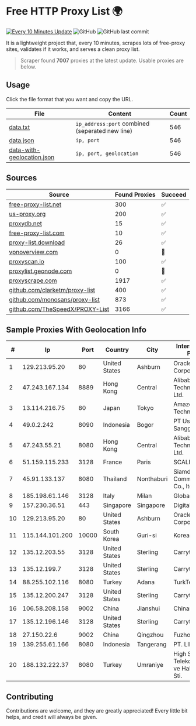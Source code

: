 
# Free HTTP Proxy List 🌍

[![Every 10 Minutes Update](https://github.com/mertguvencli/http-proxy-list/actions/workflows/main.yml/badge.svg?branch=main)](https://github.com/mertguvencli/http-proxy-list/actions/workflows/main.yml)
![GitHub](https://img.shields.io/github/license/mertguvencli/http-proxy-list)
![GitHub last commit](https://img.shields.io/github/last-commit/mertguvencli/http-proxy-list)

It is a lightweight project that, every 10 minutes, scrapes lots of free-proxy sites, validates if it works, and serves a clean proxy list.


> Scraper found **7007** proxies at the latest update. Usable proxies are below.

## Usage

Click the file format that you want and copy the URL.


|File|Content|Count|
|----|-------|-----|
|[data.txt](https://raw.githubusercontent.com/mertguvencli/http-proxy-list/main/proxy-list/data.txt)|`ip_address:port` combined (seperated new line)|546|
|[data.json](https://raw.githubusercontent.com/mertguvencli/http-proxy-list/main/proxy-list/data.json)|`ip, port`|546|
|[data-with-geolocation.json](https://raw.githubusercontent.com/mertguvencli/http-proxy-list/main/proxy-list/data-with-geolocation.json)|`ip, port, geolocation`|546|

## Sources

|Source|Found Proxies|Succeed|
|------|-------------|-------|
|[free-proxy-list.net](https://free-proxy-list.net)|300|✅|
|[us-proxy.org](https://www.us-proxy.org)|200|✅|
|[proxydb.net](http://proxydb.net)|15|✅|
|[free-proxy-list.com](https://free-proxy-list.com/?page=&port=&type%5B%5D=http&type%5B%5D=https&up_time=0&search=Search)|10|✅|
|[proxy-list.download](https://www.proxy-list.download/HTTP)|26|✅|
|[vpnoverview.com](https://vpnoverview.com/privacy/anonymous-browsing/free-proxy-servers)|0|🚫|
|[proxyscan.io](https://www.proxyscan.io)|100|✅|
|[proxylist.geonode.com](https://proxylist.geonode.com/api/proxy-list?limit=300&page=1&sort_by=lastChecked&sort_type=desc&protocols=http,https)|0|🚫|
|[proxyscrape.com](https://api.proxyscrape.com/v2/?request=displayproxies&protocol=http&timeout=10000&country=all&ssl=all&anonymity=all)|1917|✅|
|[github.com/clarketm/proxy-list](https://raw.githubusercontent.com/clarketm/proxy-list/master/proxy-list-raw.txt)|400|✅|
|[github.com/monosans/proxy-list](https://raw.githubusercontent.com/monosans/proxy-list/main/proxies/http.txt)|873|✅|
|[github.com/TheSpeedX/PROXY-List](https://raw.githubusercontent.com/TheSpeedX/PROXY-List/master/http.txt)|3166|✅|


## Sample Proxies With Geolocation Info

|#|Ip|Port|Country|City|Internet Service Provider|
|-|--|----|-------|----|-------------------------|
|1|129.213.95.20|80|United States|Ashburn|Oracle Corporation|
|2|47.243.167.134|8889|Hong Kong|Central|Alibaba (US) Technology Co., Ltd.|
|3|13.114.216.75|80|Japan|Tokyo|Amazon Technologies Inc|
|4|49.0.2.242|8090|Indonesia|Bogor|PT Usaha Adi Sanggoro|
|5|47.243.55.21|8080|Hong Kong|Central|Alibaba (US) Technology Co., Ltd.|
|6|51.159.115.233|3128|France|Paris|SCALEWAY|
|7|45.91.133.137|8080|Thailand|Nonthaburi|Siamdata Communication Co., ltd.|
|8|185.198.61.146|3128|Italy|Milan|Global Router LLC|
|9|157.230.36.51|443|Singapore|Singapore|DigitalOcean, LLC|
|10|129.213.95.20|80|United States|Ashburn|Oracle Corporation|
|11|115.144.101.200|10000|South Korea|Guri-si|Korea Telecom|
|12|135.12.203.55|3128|United States|Sterling|Carrytel|
|13|135.12.199.7|3128|United States|Sterling|Carrytel|
|14|88.255.102.116|8080|Turkey|Adana|TurkTelekom|
|15|135.12.200.247|3128|United States|Sterling|Carrytel|
|16|106.58.208.158|9002|China|Jianshui|Chinanet|
|17|135.12.196.146|3128|United States|Sterling|Carrytel|
|18|27.150.22.6|9002|China|Qingzhou|Fuzhou|
|19|139.255.61.166|8080|Indonesia|Tangerang|PT. LINKNET|
|20|188.132.222.37|8080|Turkey|Umraniye|High Speed Telekomunikasyon ve Hab. Hiz. Ltd. Sti.|



## Contributing

Contributions are welcome, and they are greatly appreciated! Every
little bit helps, and credit will always be given.

